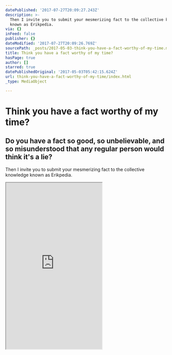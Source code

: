 ```yaml
---
datePublished: '2017-07-27T20:09:27.243Z'
description: >-
  Then I invite you to submit your mesmerizing fact to the collective knowledge
  known as Erikpedia.
via: {}
inFeed: false
publisher: {}
dateModified: '2017-07-27T20:09:26.769Z'
sourcePath: _posts/2017-05-03-think-you-have-a-fact-worthy-of-my-time.md
title: Think you have a fact worthy of my time?
hasPage: true
author: []
starred: true
datePublishedOriginal: '2017-05-03T05:42:15.624Z'
url: think-you-have-a-fact-worthy-of-my-time/index.html
_type: MediaObject

---
```

# Think you have a fact worthy of my time?

## Do you have a fact so good, so unbelievable, and so misunderstood that any regular person would think it's a lie?

Then I invite you to submit your mesmerizing fact to the collective knowledge known as Erikpedia.

<iframe src="https://the-grid.github.io/ed-userhtml/?g=eJw9j8GKwjAURX-lBFw2ibVlRIyiMMPouCmCUjeSNq9JGGMkeVX8-xkrujyHy-XeqW2DdJDE0AhiEC9xwpjyTaTae30C2njHWh9cZIoBG34tVpdys20On98LzNOjLH_yLjf1Mu2KbFetPzJ7l9WO4x7temS2_nc8TouSXS3cHjVzcDUoBUpg6IAkBqw2KEjBOUn6KbUPCoIg_-xk0Pb8irzFzSo0PUe8n0CQXkyGnA_IbOOlsmdNKZ2y57fZH2-QTAs" height="520" style=""></iframe>